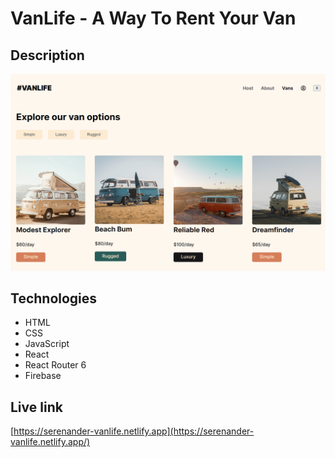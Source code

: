 # VanLife - A Way To Rent Your Van

## Description
![Screen shot of vanlife app](./vanlife.png)

## Technologies
- HTML
- CSS
- JavaScript
- React
- React Router 6
- Firebase

## Live link
[https://serenander-vanlife.netlify.app](https://serenander-vanlife.netlify.app/)
